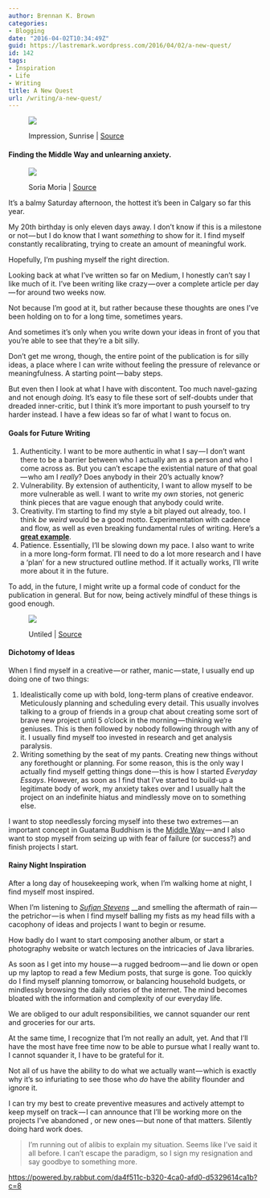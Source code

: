 ```yaml
---
author: Brennan K. Brown
categories:
- Blogging
date: "2016-04-02T10:34:49Z"
guid: https://lastremark.wordpress.com/2016/04/02/a-new-quest/
id: 142
tags:
- Inspiration
- Life
- Writing
title: A New Quest
url: /writing/a-new-quest/
---
```


<figure class="wp-caption">

<img data-width="1600" data-height="1245" src="https://cdn-images-1.medium.com/max/2560/1*nuBzm4epWYIbgNFs2DwHjg.jpeg" /> <figcaption class="wp-caption-text">Impression, Sunrise | <a href="https://en.wikipedia.org/wiki/Impression,_Sunrise#/media/File:Claude_Monet,_Impression,_soleil_levant.jpg" target="_blank" rel="noopener noreferrer">Source</a></figcaption></figure>

#### Finding the Middle Way and unlearning anxiety.

<figure class="wp-caption">

<img data-width="1443" data-height="1039" src="https://cdn-images-1.medium.com/max/600/1*6qt6Gxnss1KtzPeeZGEE1A.jpeg" /> <figcaption class="wp-caption-text">Soria Moria | <a href="https://en.wikipedia.org/wiki/Quest#/media/File:Theodor_Kittelsen,_Soria_Moria.jpg" target="_blank" rel="noopener noreferrer">Source</a></figcaption></figure>

It’s a balmy Saturday afternoon, the hottest it’s been in Calgary so far this year.

My 20th birthday is only eleven days away. I don’t know if this is a milestone or not — but I do know that I want _something_ to show for it. I find myself constantly recalibrating, trying to create an amount of meaningful work.

Hopefully, I’m pushing myself the right direction.

<!--more-->

<span>L</span>ooking back at what I’ve written so far on Medium, I honestly can’t say I like much of it. I’ve been writing like crazy — over a complete article per day — for around two weeks now.

Not because I’m good at it, but rather because these thoughts are ones I’ve been holding on to for a long time, sometimes years.

And sometimes it’s only when you write down your ideas in front of you that you’re able to see that they’re a bit silly.

Don’t get me wrong, though, the entire point of the publication is for silly ideas, a place where I can write without feeling the pressure of relevance or meaningfulness. A starting point — baby steps.

But even then I look at what I have with discontent. Too much navel-gazing and not enough _doing._ It’s easy to file these sort of self-doubts under that dreaded inner-critic, but I think it’s more important to push yourself to try harder instead. I have a few ideas so far of what I want to focus on.

#### Goals for Future Writing

1. Authenticity. I want to be more authentic in what I say — I don’t want there to be a barrier between who I actually am as a person and who I come across as. But you can’t escape the existential nature of that goal — who am I _really_? Does anybody in their 20’s actually know?
2. Vulnerability. By extension of authenticity, I want to allow myself to be more vulnerable as well. I want to write my _own_ stories, not generic think pieces that are vague enough that anybody could write.
3. Creativity. I’m starting to find my style a bit played out already, too. I think _be weird_ would be a good motto. Experimentation with cadence and flow, as well as even breaking fundamental rules of writing. Here’s a <a href="https://medium.com/portfolio-process/why-im-giving-my-typeface-away-for-free-466919f02d96#.8ws35i4cd" target="_blank" rel="noopener noreferrer"><strong>great example</strong></a>.
4. Patience. Essentially, I’ll be slowing down my pace. I also want to write in a more long-form format. I’ll need to do a lot more research and I have a ‘plan’ for a new structured outline method. If it actually works, I’ll write more about it in the future.

To add, in the future, I might write up a formal code of conduct for the publication in general. But for now, being actively mindful of these things is good enough.

<figure class="wp-caption">

<img data-width="3872" data-height="2592" src="https://cdn-images-1.medium.com/max/800/1*iFy1zAfyOOM4KOUDVqusuw.jpeg" /> <figcaption class="wp-caption-text">Untiled | <a href="https://www.pexels.com/photo/painting-black-paint-roller-8614/" target="_blank" rel="noopener noreferrer">Source</a></figcaption></figure>

#### Dichotomy of Ideas

When I find myself in a creative — or rather, manic — state, I usually end up doing one of two things:

1. Idealistically come up with bold, long-term plans of creative endeavor. Meticulously planning and scheduling every detail. This usually involves talking to a group of friends in a group chat about creating some sort of brave new project until 5 o’clock in the morning — thinking we’re geniuses. This is then followed by nobody following through with any of it. I usually find myself too invested in research and get analysis paralysis.
2. Writing something by the seat of my pants. Creating new things without any forethought or planning. For some reason, this is the only way I actually find myself getting things done — this is how I started _Everyday Essays_. However, as soon as I find that I’ve started to build-up a legitimate body of work, my anxiety takes over and I usually halt the project on an indefinite hiatus and mindlessly move on to something else.

I want to stop needlessly forcing myself into these two extremes — an important concept in Guatama Buddhism is the <a href="https://en.wikipedia.org/wiki/Middle_Way" target="_blank" rel="noopener noreferrer">Middle Way</a> — and I also want to stop myself from seizing up with fear of failure (or success?) and finish projects I start.

#### Rainy Night Inspiration

After a long day of housekeeping work, when I’m walking home at night, I find myself most inspired.

When I’m listening to <a href="http://www.thegliss.com/Carrie-and-Lowell-Revisted/" target="_blank" rel="noopener noreferrer"><em>Sufjan Stevens</em></a> \_\_and smelling the aftermath of rain — the petrichor — is when I find myself balling my fists as my head fills with a cacophony of ideas and projects I want to begin or resume.

How badly do I want to start composing another album, or start a photography website or watch lectures on the intricacies of Java libraries.

As soon as I get into my house — a rugged bedroom — and lie down or open up my laptop to read a few Medium posts, that surge is gone. Too quickly do I find myself planning tomorrow, or balancing household budgets, or mindlessly browsing the daily stories of the internet. The mind becomes bloated with the information and complexity of our everyday life.

We are obliged to our adult responsibilities, we cannot squander our rent and groceries for our arts.

At the same time, I recognize that I’m not really an adult, yet. And that I’ll have the most have free time now to be able to pursue what I really want to. I cannot squander it, I have to be grateful for it.

Not all of us have the ability to do what we actually want — which is exactly why it’s so infuriating to see those who _do_ have the ability flounder and ignore it.

I can try my best to create preventive measures and actively attempt to keep myself on track — I can announce that I’ll be working more on the projects I’ve abandoned , or new ones — but none of that matters. Silently doing hard work does.

> I’m running out of alibis to explain my situation. Seems like I’ve said it all before. I can’t escape the paradigm, so I sign my resignation and say goodbye to something more.

<https://powered.by.rabbut.com/da4f511c-b320-4ca0-afd0-d5329614ca1b?c=8>

